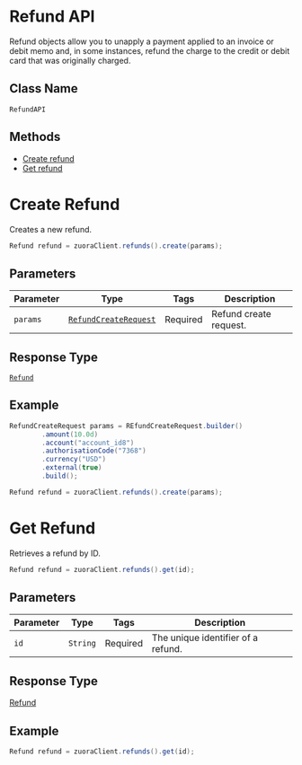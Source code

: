 # Refund API


Refund objects allow you to unapply a payment applied to an invoice or debit memo and, in some instances, refund the charge to the credit or debit card that was originally charged.

## Class Name

`RefundAPI`

## Methods

* [Create refund](/doc/refund-api.md#create-refund)
* [Get refund](/doc/refund-api.md#get-refund)

# Create Refund

Creates a new refund.

```java
Refund refund = zuoraClient.refunds().create(params);
```

## Parameters

| Parameter | Type | Tags | Description |
|  --- | --- | --- | --- |
| `params` | [`RefundCreateRequest`](/doc/models/refund-create-request.md) | Required | Refund create request. |

## Response Type

[`Refund`](/doc/models/refund.md)

## Example

```java
RefundCreateRequest params = REfundCreateRequest.builder()
        .amount(10.0d)
        .account("account_id8")
        .authorisationCode("7368")
        .currency("USD")
        .external(true)
        .build();

Refund refund = zuoraClient.refunds().create(params);
```

# Get Refund

Retrieves a refund by ID.

```java
Refund refund = zuoraClient.refunds().get(id);
```

## Parameters

| Parameter | Type | Tags | Description |
|  --- | --- | --- | --- |
| `id` | `String` | Required | The unique identifier of a refund. |

## Response Type

[Refund](doc/model/refund.md)

## Example

```java
Refund refund = zuoraClient.refunds().get(id);
```
